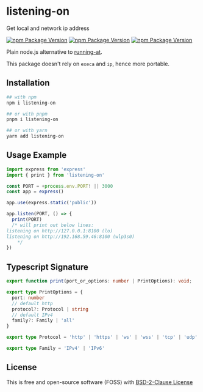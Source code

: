 # listening-on

Get local and network ip address

[![npm Package Version](https://img.shields.io/npm/v/listening-on)](https://www.npmjs.com/package/listening-on)
[![npm Package Version](https://img.shields.io/bundlephobia/min/listening-on)](https://bundlephobia.com/package/listening-on)
[![npm Package Version](https://img.shields.io/npm/dy/listening-on)](https://www.npmtrends.com/listening-on)

Plain node.js alternative to [running-at](https://www.npmjs.com/package/running-at).

This package doesn't rely on `execa` and `ip`, hence more portable.

## Installation
```bash
## with npm
npm i listening-on

## or with pnpm
pnpm i listening-on

## or with yarn
yarn add listening-on
```

## Usage Example
```typescript
import express from 'express'
import { print } from 'listening-on'

const PORT = +process.env.PORT! || 3000
const app = express()

app.use(express.static('public'))

app.listen(PORT, () => {
  print(PORT)
  /* will print out below lines:
listening on http://127.0.0.1:8100 (lo)
listening on http://192.168.59.46:8100 (wlp3s0)
    */
})
```

## Typescript Signature
```typescript
export function print(port_or_options: number | PrintOptions): void;

export type PrintOptions = {
  port: number
  // default http
  protocol?: Protocol | string
  // default IPv4
  family?: Family | 'all'
}

export type Protocol = 'http' | 'https' | 'ws' | 'wss' | 'tcp' | 'udp'

export type Family = 'IPv4' | 'IPv6'
```

## License
This is free and open-source software (FOSS) with
[BSD-2-Clause License](./LICENSE)
